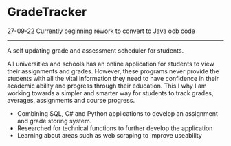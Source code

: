 # GradeTracker

27-09-22
  Currently beginning rework to convert to Java oob code

------

A self updating grade and assessment scheduler for students.

All universities and schools has an online application for students to view their assignments and grades. However, these programs never provide the students with all the vital information they need to have confidence in their academic ability and progress through their education. This I why I am working towards a simpler and smarter way for students to track grades, averages, assignments and course progress.

- Combining SQL, C# and Python applications to develop an assignment and grade storing system.
- Researched for technical functions to further develop the application
- Learning about areas such as web scraping to improve useability
